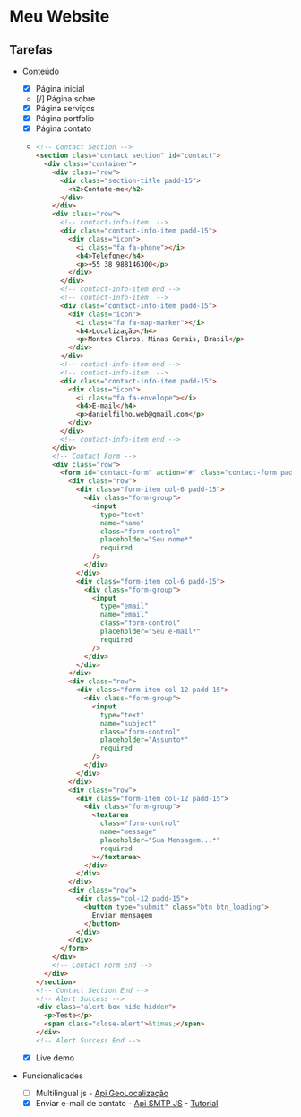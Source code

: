 # Meu Website

## Tarefas

- Conteúdo

  - [x] Página inicial
  - [/] Página sobre
  - [x] Página serviços
  - [x] Página portfolio
  - [x] Página contato
  - ```html
    <!-- Contact Section -->
    <section class="contact section" id="contact">
      <div class="container">
        <div class="row">
          <div class="section-title padd-15">
            <h2>Contate-me</h2>
          </div>
        </div>
        <div class="row">
          <!-- contact-info-item  -->
          <div class="contact-info-item padd-15">
            <div class="icon">
              <i class="fa fa-phone"></i>
              <h4>Telefone</h4>
              <p>+55 38 988146300</p>
            </div>
          </div>
          <!-- contact-info-item end -->
          <!-- contact-info-item  -->
          <div class="contact-info-item padd-15">
            <div class="icon">
              <i class="fa fa-map-marker"></i>
              <h4>Localização</h4>
              <p>Montes Claros, Minas Gerais, Brasil</p>
            </div>
          </div>
          <!-- contact-info-item end -->
          <!-- contact-info-item  -->
          <div class="contact-info-item padd-15">
            <div class="icon">
              <i class="fa fa-envelope"></i>
              <h4>E-mail</h4>
              <p>danielfilho.web@gmail.com</p>
            </div>
          </div>
          <!-- contact-info-item end -->
        </div>
        <!-- Contact Form -->
        <div class="row">
          <form id="contact-form" action="#" class="contact-form padd-15">
            <div class="row">
              <div class="form-item col-6 padd-15">
                <div class="form-group">
                  <input
                    type="text"
                    name="name"
                    class="form-control"
                    placeholder="Seu nome*"
                    required
                  />
                </div>
              </div>
              <div class="form-item col-6 padd-15">
                <div class="form-group">
                  <input
                    type="email"
                    name="email"
                    class="form-control"
                    placeholder="Seu e-mail*"
                    required
                  />
                </div>
              </div>
            </div>
            <div class="row">
              <div class="form-item col-12 padd-15">
                <div class="form-group">
                  <input
                    type="text"
                    name="subject"
                    class="form-control"
                    placeholder="Assunto*"
                    required
                  />
                </div>
              </div>
            </div>
            <div class="row">
              <div class="form-item col-12 padd-15">
                <div class="form-group">
                  <textarea
                    class="form-control"
                    name="message"
                    placeholder="Sua Mensagem...*"
                    required
                  ></textarea>
                </div>
              </div>
            </div>
            <div class="row">
              <div class="col-12 padd-15">
                <button type="submit" class="btn btn_loading">
                  Enviar mensagem
                </button>
              </div>
            </div>
          </form>
        </div>
        <!-- Contact Form End -->
      </div>
    </section>
    <!-- Contact Section End -->
    <!-- Alert Success -->
    <div class="alert-box hide hidden">
      <p>Teste</p>
      <span class="close-alert">&times;</span>
    </div>
    <!-- Alert Success End -->
    ```

  - [x] Live demo

- Funcionalidades
  - [ ] Multilingual js - [Api GeoLocalização](https://ip-api.com/docs/api:json)
  - [x] Enviar e-mail de contato - [Api SMTP JS](https://www.smtpjs.com/) - [Tutorial](https://pepipost.com/tutorials/how-to-send-emails-with-javascript/)
